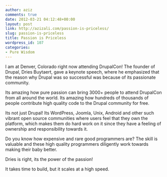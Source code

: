 ```yaml
---
author: aziz
comments: true
date: 2012-03-21 04:12:48+00:00
layout: post
link: http://azizali.com/passion-is-priceless/
slug: passion-is-priceless
title: Passion is Priceless
wordpress_id: 107
categories:
- Pure Wisdom
---
```


I am at Denver, Colorado right now attending DrupalCon! The founder of Drupal, Dries Buytaert, gave a keynote speech, where he emphasized that the reason why Drupal was so successful was because of its passionate community.

Its amazing how pure passion can bring 3000+ people to attend DrupalCon from all around the world. Its amazing how hundreds of thousands of people contribute high quality code to the Drupal community for free.

Its not just Drupal! Its WordPress, Joomla, Unix, Android and other such vibrant open source communities where users feel that they own the platform, which makes them do hard work on it since they have a feeling of ownership and responsibility towards it.

Do you know how expensive and rare good programmers are? The skill is valuable and these high quality programmers diligently work towards making their baby better.

Dries is right, its the power of the passion!

It takes time to build, but it scales at a high speed.
